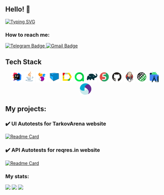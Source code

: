 ## Hello! 👋

[![Typing SVG](https://readme-typing-svg.herokuapp.com?color=%cb882f&lines=I`m+QA+engineer)](https://git.io/typing-svg)

### How to reach me:

  <a href="https://t.me/angel_sapphire">
    <img src="https://img.shields.io/badge/Telegram-blue?style=for-the-badge&logo=telegram&logoColor=white" alt="Telegram Badge"/>
  </a>

   <a href="mailto:nikita.postnikov.00@gmail.com">
    <img src="https://img.shields.io/badge/Gmail-red?style=for-the-badge&logo=gmail&logoColor=white" alt="Gmail Badge"/>
  </a>

## Tech Stack
 <p align="center">
<img width="7%" title="IntelliJ IDEA" src="media/Idea.svg">
<img width="7%" title="Java" src="media/Java.svg">
<img width="7%" title="Selenide" src="media/Selenide.svg">
<img width="7%" title="Selenoid" src="media/Selenoid.svg">
<img width="7%" title="Allure Report" src="media/Allure.svg">
<img width="7%" title="Allure Test Ops" src="media/Allure_TO.svg">
<img width="7%" title="Gradle" src="media/Gradle.svg">
<img width="7%" title="JUnit5" src="media/Junit5.svg">
<img width="7%" title="GitHub" src="media/GitHub.svg">
<img width="7%" title="Jenkins" src="media/Jenkins.svg">
<img width="7%" title="Rest Assured" src="media/RestAssured.svg">
<img width="7%" title="Android Studio" src="media/androidstudio.svg">
<img width="7%" title="Appium" src="media/appium.svg">
</p>

## My projects:
### :heavy_check_mark: UI Autotests for TarkovArena website
[![Readme Card](https://github-readme-stats.vercel.app/api/pin/?username=nikitooooos&repo=TarkovArena-UI-Tests)](https://github.com/nikitooooos/TarkovArena-UI-Tests)

### :heavy_check_mark: API Autotests for reqres.in website
[![Readme Card](https://github-readme-stats.vercel.app/api/pin/?username=nikitooooos&repo=Reqres-API-Tests)](https://github.com/nikitooooos/Reqres-API-Tests)

### My stats:
![](https://github-profile-summary-cards.vercel.app/api/cards/profile-details?username=nikitooooos&theme=solarized_dark)
![](https://github-profile-summary-cards.vercel.app/api/cards/stats?username=nikitooooos&theme=solarized_dark)
![](https://github-profile-summary-cards.vercel.app/api/cards/repos-per-language?username=nikitooooos&theme=solarized_dark)